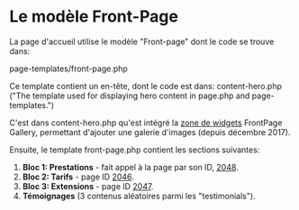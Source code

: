 # Le modèle Front-Page

La page d'accueil utilise le modèle "Front-page" dont le code se trouve dans: 

page-templates/front-page.php

Ce template contient un en-tête, dont le code est dans: content-hero.php ("The template used for displaying hero content in page.php and page-templates.")

C'est dans content-hero.php qu'est intégré la [zone de widgets](https://coworking-neuchatel.ch/wp-admin/widgets.php) FrontPage Gallery, permettant d'ajouter une galerie d'images (depuis décembre 2017).

Ensuite, le template front-page.php contient les sections suivantes:

1. **Bloc 1: Prestations** - fait appel à la page par son ID, [2048](https://coworking-neuchatel.ch/wp-admin/post.php?post=2048&action=edit).
2. **Bloc 2: Tarifs** - page ID [2046](https://coworking-neuchatel.ch/wp-admin/post.php?post=2046&action=edit).
3. **Bloc 3: Extensions** - page ID [2047](https://coworking-neuchatel.ch/wp-admin/post.php?post=2047&action=edit).
4. **Témoignages** (3 contenus aléatoires parmi les "testimonials").